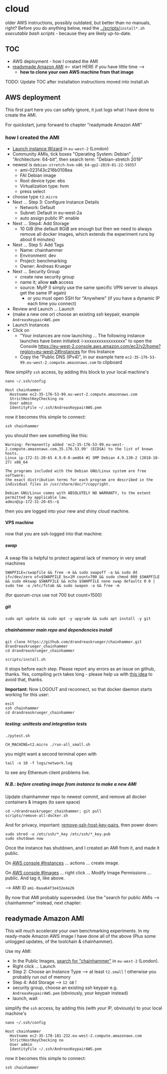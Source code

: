 # cloud

older AWS instructions, possibly outdated, but better than no manuals, right? Before you do anything below, read the [../scripts/](../scripts/)`install*.sh` *executable bash scripts* - because they are likely up-to-date.

## TOC

* AWS deployment - how I created the AMI
* [readymade Amazon AMI](cloud.md#readymade-amazon-ami) <-- start HERE if you have little time -->
  * **how to clone your own AWS machine from that image**

TODO: Update TOC after installation instructions moved into install.sh 

## AWS deployment

This first part here you can safely ignore, it just logs what I have done to create the AMI.

For quickstart, jump forward to chapter "readymade Amazon AMI"

### how I created the AMI
* [Launch instance Wizard](https://eu-west-2.console.aws.amazon.com/ec2/v2/home?region=eu-west-2#LaunchInstanceWizard:) in  `eu-west-2` (London)
* Community AMIs, tick boxes "Operating System: Debian" , "Architecture: 64-bit", then search term: "Debian-stretch 2019"
* newest is `debian-stretch-hvm-x86_64-gp2-2019-01-22-59357`
  * ami-023143c216b0108ea
  * FAI Debian image
  * Root device type: ebs 
  * Virtualization type: hvm
  * press select
* choose type `t2.micro`
* Next ... Step 3: Configure Instance Details
  * Network: Default
  * Subnet: Default in eu-west-2a
  * auto assign public IP: enable
* Next ... Step4: Add Storage
  * 10 GiB (the default 8GiB are enough but then we need to always remove all docker images, which extends the experiment runs by about 6 minutes)
* Next ... Step 5: Add Tags
  * Name: chainhammer
  * Environment: dev
  * Project: benchmarking
  * Owner: Andreas Krueger
* Next ... Security Group
  * create new security group
  * name it; allow **ssh** access
  * source: MyIP (I simply use the same specific VPN server to always get the same IP again)
    * or you must open SSH for "Anywhere" (if you have a dynamic IP each time you connect)
* Review and Launch ... Launch
* (make a new one or) choose an existing ssh keypair, example `AndreasKeypairAWS.pem` 
* Launch Instances
* Click on 
  * "Your instances are now launching ... The following instance launches have been initiated: i-xxxxxxxxxxxxxxxxx" to open the Console https://eu-west-2.console.aws.amazon.com/ec2/v2/home?region=eu-west-2#Instances for this Instance
  * Copy the "Public DNS (IPv4)", in our example here `ec2-35-176-53-99.eu-west-2.compute.amazonaws.com` to clipboard

Now simplify `ssh` access, by adding this block to your local machine's

```
nano ~/.ssh/config
```

```
Host chainhammer
  Hostname ec2-35-176-53-99.eu-west-2.compute.amazonaws.com
  StrictHostKeyChecking no
  User admin
  IdentityFile ~/.ssh/AndreasKeypairAWS.pem
```
now it becomes this simple to connect:
```
ssh chainhammer
```

you should then see something like this:

```
Warning: Permanently added 'ec2-35-176-53-99.eu-west-2.compute.amazonaws.com,35.176.53.99' (ECDSA) to the list of known hosts.
Linux ip-172-31-20-65 4.9.0-8-amd64 #1 SMP Debian 4.9.130-2 (2018-10-27) x86_64

The programs included with the Debian GNU/Linux system are free software;
the exact distribution terms for each program are described in the
individual files in /usr/share/doc/*/copyright.

Debian GNU/Linux comes with ABSOLUTELY NO WARRANTY, to the extent
permitted by applicable law.
admin@ip-172-31-20-65:~$ 
```
then you are logged into your new and shiny cloud machine.

#### VPS machine 
now that you are ssh-logged into that machine:

##### swap
A swap file is helpful to protect against lack of memory in very small machines
```
SWAPFILE=/swapfile && free -m && sudo swapoff -a && sudo dd if=/dev/zero of=$SWAPFILE bs=1M count=700 && sudo chmod 600 $SWAPFILE && sudo mkswap $SWAPFILE && echo $SWAPFILE none swap defaults 0 0 | sudo tee -a /etc/fstab && sudo swapon -a && free -m
```
(for quorum-crux use not 700 but count=1500)

##### git
```
sudo apt update && sudo apt -y upgrade && sudo apt install -y git
```

##### chainhammer main repo and dependencies install
```
git clone https://github.com/drandreaskrueger/chainhammer.git drandreaskrueger_chainhammer
cd drandreaskrueger_chainhammer

scripts/install.sh
```

it stops before each step. Please report any errors as an issue on github, thanks. Yes, compiling `geth` takes long - please help us with [this idea](reproduce_outdated.md#geth-dockerized-please-help) to avoid that, thanks. 

**Important:** Now LOGOUT and reconnect, so that docker daemon starts working for this user:

    exit
    ssh chainhammer
    cd drandreaskrueger_chainhammer

##### testing: unittests and integration tests

    ./pytest.sh
    
    CH_MACHINE=t2.micro ./run-all_small.sh    

you might want a second terminal open with

    tail -n 10 -f logs/network.log

to see any Ethereum client problems live.



##### N.B.: before creating image from instance to make a new AMI

Update chainhammer repo to newest commit, and remove all docker containers & images (to save space)
```
cd ~/drandreaskrueger_chainhammer; git pull
scripts/remove-all-docker.sh
```

And for privacy, important: [remove-ssh-host-key-pairs](https://docs.aws.amazon.com/AWSEC2/latest/UserGuide/building-shared-amis.html?icmpid=docs_ec2_console#remove-ssh-host-key-pairs), then power down:
```
sudo shred -u /etc/ssh/*_key /etc/ssh/*_key.pub
sudo shutdown now
```

Once the instance has shutdown, and I created an AMI from it, and made it public.

On [AWS console #Instances](https://eu-west-2.console.aws.amazon.com/ec2/v2/home?region=eu-west-2#Instances) ... actions ... create image.

On [AWS console #Images](https://eu-west-2.console.aws.amazon.com/ec2/v2/home?region=eu-west-2#Images) ... right click ... Modify Image Permissions ... public. And tag it, like above.

--> AMI ID `ami-0aaa64f3e432e4a26`

By now that AMI probably superseded. Use the "search for public AMIs --> chainhammer" instead, next chapter:

## readymade Amazon AMI 

This will much accelerate your own benchmarking experiments. In my ready-made Amazon AWS image I have done all of the above 
(Plus some unlogged updates, of the toolchain & chainhammer).

Use my AMI:

* In the Public Images, [search for "chainhammer"](https://eu-west-2.console.aws.amazon.com/ec2/v2/home?region=eu-west-2#Images:visibility=public-images;search=chainhammer;sort=name) in `eu-west-2` (London).
* Right click ... Launch
* Step 2: Choose an Instance Type --> at least `t2.small` ! otherwise you probably run out of memory
* Step 4: Add Storage --> `12 GB` !
* security group, choose an existing ssh keypair e.g. `AndreasKeypairAWS.pem` (obviously, your keypair instead)
* launch, wait

simplify the `ssh` access, by adding this (with *your* IP, obviously) to your local machine's
```
nano ~/.ssh/config
```
```
Host chainhammer
  Hostname ec2-35-178-181-232.eu-west-2.compute.amazonaws.com
  StrictHostKeyChecking no
  User admin
  IdentityFile ~/.ssh/AndreasKeypairAWS.pem
```
now it becomes this simple to connect:
```
ssh chainhammer
```
